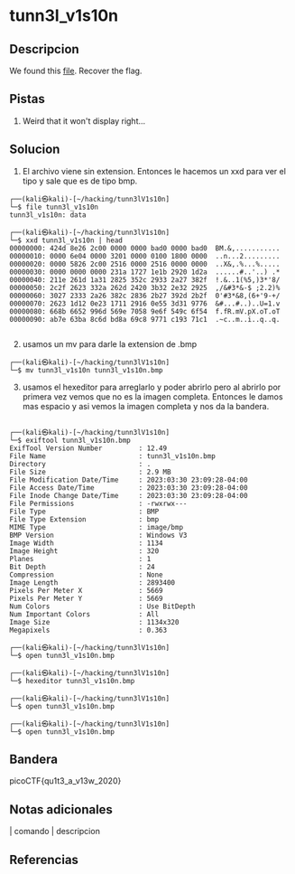 
# tunn3l_v1s10n

## Descripcion

We found this [file](https://mercury.picoctf.net/static/06a5e4ab22ba52cd66a038d51a6cc07b/tunn3l_v1s10n). Recover the flag.

## Pistas
1. Weird that it won't display right...
## Solucion
1. El archivo viene sin extension. Entonces le hacemos un xxd para ver el tipo y sale que es de tipo bmp.
```bash()
┌──(kali㉿kali)-[~/hacking/tunn3lV1s10n]
└─$ file tunn3l_v1s10n 
tunn3l_v1s10n: data
                                                                                                                    
┌──(kali㉿kali)-[~/hacking/tunn3lV1s10n]
└─$ xxd tunn3l_v1s10n | head
00000000: 424d 8e26 2c00 0000 0000 bad0 0000 bad0  BM.&,...........
00000010: 0000 6e04 0000 3201 0000 0100 1800 0000  ..n...2.........
00000020: 0000 5826 2c00 2516 0000 2516 0000 0000  ..X&,.%...%.....
00000030: 0000 0000 0000 231a 1727 1e1b 2920 1d2a  ......#..'..) .*
00000040: 211e 261d 1a31 2825 352c 2933 2a27 382f  !.&..1(%5,)3*'8/
00000050: 2c2f 2623 332a 262d 2420 3b32 2e32 2925  ,/&#3*&-$ ;2.2)%
00000060: 3027 2333 2a26 382c 2836 2b27 392d 2b2f  0'#3*&8,(6+'9-+/
00000070: 2623 1d12 0e23 1711 2916 0e55 3d31 9776  &#...#..)..U=1.v
00000080: 668b 6652 996d 569e 7058 9e6f 549c 6f54  f.fR.mV.pX.oT.oT
00000090: ab7e 63ba 8c6d bd8a 69c8 9771 c193 71c1  .~c..m..i..q..q.


```
2. usamos un mv para darle la extension de .bmp

```bash()
┌──(kali㉿kali)-[~/hacking/tunn3lV1s10n]
└─$ mv tunn3l_v1s10n tunn3l_v1s10n.bmp

```
3. usamos el hexeditor para arreglarlo y poder abrirlo pero al abrirlo por primera vez vemos que no es la imagen completa. Entonces le damos mas espacio y asi vemos la imagen completa y nos da la bandera.
```bash()
                                                                                                                    
┌──(kali㉿kali)-[~/hacking/tunn3lV1s10n]
└─$ exiftool tunn3l_v1s10n.bmp 
ExifTool Version Number         : 12.49
File Name                       : tunn3l_v1s10n.bmp
Directory                       : .
File Size                       : 2.9 MB
File Modification Date/Time     : 2023:03:30 23:09:28-04:00
File Access Date/Time           : 2023:03:30 23:09:28-04:00
File Inode Change Date/Time     : 2023:03:30 23:09:28-04:00
File Permissions                : -rwxrwx---
File Type                       : BMP
File Type Extension             : bmp
MIME Type                       : image/bmp
BMP Version                     : Windows V3
Image Width                     : 1134
Image Height                    : 320
Planes                          : 1
Bit Depth                       : 24
Compression                     : None
Image Length                    : 2893400
Pixels Per Meter X              : 5669
Pixels Per Meter Y              : 5669
Num Colors                      : Use BitDepth
Num Important Colors            : All
Image Size                      : 1134x320
Megapixels                      : 0.363
                                                                                                                    
┌──(kali㉿kali)-[~/hacking/tunn3lV1s10n]
└─$ open tunn3l_v1s10n.bmp
                                                                                                                    
┌──(kali㉿kali)-[~/hacking/tunn3lV1s10n]
└─$ hexeditor tunn3l_v1s10n.bmp
                                                                                                                    
┌──(kali㉿kali)-[~/hacking/tunn3lV1s10n]
└─$ open tunn3l_v1s10n.bmp     
                                                                                                                    
┌──(kali㉿kali)-[~/hacking/tunn3lV1s10n]
└─$ open tunn3l_v1s10n.bmp

```
## Bandera

picoCTF{qu1t3_a_v13w_2020}

## Notas adicionales

| comando | descripcion

## Referencias
